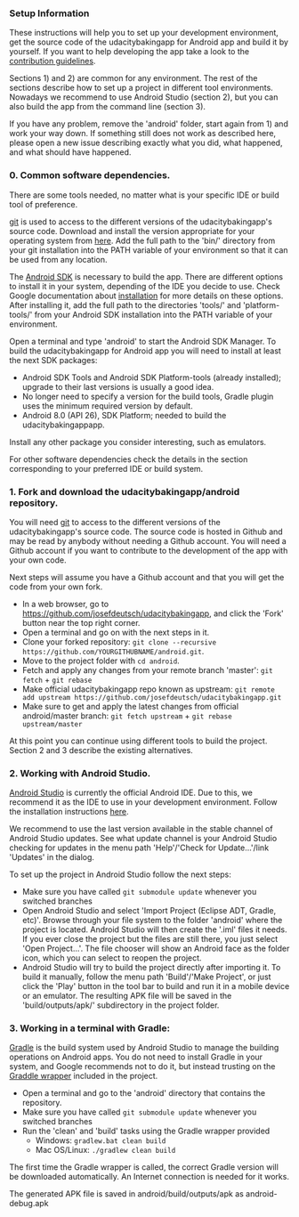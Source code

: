 ### Setup Information

These instructions will help you to set up your development environment, get the source code of the udacitybakingapp for Android app and build it by yourself. If you want to help developing the app take a look to the [contribution guidelines][0].

Sections 1) and 2) are common for any environment. The rest of the sections describe how to set up a project in different tool environments. Nowadays we recommend to use Android Studio (section 2), but you can also build the app from the command line (section 3).

If you have any problem, remove the 'android' folder, start again from 1) and work your way down. If something still does not work as described here, please open a new issue describing exactly what you did, what happened, and what should have happened.


### 0. Common software dependencies.

There are some tools needed, no matter what is your specific IDE or build tool of preference.

[git][1] is used to access to the different versions of the udacitybakingapp's source code. Download and install the version appropriate for your operating system from [here][2]. Add the full path to the 'bin/' directory from your git installation into the PATH variable of your environment so that it can be used from any location.

The [Android SDK][3] is necessary to build the app. There are different options to install it in your system, depending of the IDE you decide to use. Check Google documentation about [installation][4] for more details on these options. After installing it, add the full path to the directories 'tools/' and 'platform-tools/' from your Android SDK installation into the PATH variable of your environment.

Open a terminal and type 'android' to start the Android SDK Manager. To build the udacitybakingapp for Android app you will need to install at least the next SDK packages:

* Android SDK Tools and Android SDK Platform-tools (already installed); upgrade to their last versions is usually a good idea.
* No longer need to specify a version for the build tools, Gradle plugin uses the minimum required version by default.
* Android 8.0 (API 26), SDK Platform; needed to build the udacitybakingappapp.

Install any other package you consider interesting, such as emulators.

For other software dependencies check the details in the section corresponding to your preferred IDE or build system.


### 1. Fork and download the udacitybakingapp/android repository.

You will need [git][1] to access to the different versions of the udacitybakingapp's source code. The source code is hosted in Github and may be read by anybody without needing a Github account. You will need a Github account if you want to contribute to the development of the app with your own code.

Next steps will assume you have a Github account and that you will get the code from your own fork. 

* In a web browser, go to https://github.com/josefdeutsch/udacitybakingapp, and click the 'Fork' button near the top right corner.
* Open a terminal and go on with the next steps in it.
* Clone your forked repository: ```git clone --recursive https://github.com/YOURGITHUBNAME/android.git```.
* Move to the project folder with ```cd android```.
* Fetch and apply any changes from your remote branch 'master': ```git fetch``` + ```git rebase```
* Make official udacitybakingapp repo known as upstream: ```git remote add upstream https://github.com/josefdeutsch/udacitybakingapp.git```
* Make sure to get and apply the latest changes from official android/master branch: ```git fetch upstream``` + ```git rebase upstream/master```

At this point you can continue using different tools to build the project. Section 2 and 3 describe the existing alternatives.


### 2. Working with Android Studio.

[Android Studio][5] is currently the official Android IDE. Due to this, we recommend it as the IDE to use in your development environment. Follow the installation instructions [here][6].

We recommend to use the last version available in the stable channel of Android Studio updates. See what update channel is your Android Studio checking for updates in the menu path 'Help'/'Check for Update...'/link 'Updates' in the dialog.

To set up the project in Android Studio follow the next steps:

* Make sure you have called ```git submodule update``` whenever you switched branches
* Open Android Studio and select 'Import Project (Eclipse ADT, Gradle, etc)'. Browse through your file system to the folder 'android' where the project is located. Android Studio will then create the '.iml' files it needs. If you ever close the project but the files are still there, you just select 'Open Project...'. The file chooser will show an Android face as the folder icon, which you can select to reopen the project.
* Android Studio will try to build the project directly after importing it. To build it manually, follow the menu path 'Build'/'Make Project', or just click the 'Play' button in the tool bar to build and run it in a mobile device or an emulator. The resulting APK file will be saved in the 'build/outputs/apk/' subdirectory in the project folder.


### 3. Working in a terminal with Gradle:

[Gradle][7] is the build system used by Android Studio to manage the building operations on Android apps. You do not need to install Gradle in your system, and Google recommends not to do it, but instead trusting on the [Graddle wrapper][8] included in the project.

* Open a terminal and go to the 'android' directory that contains the repository.
* Make sure you have called ```git submodule update``` whenever you switched branches
* Run the 'clean' and 'build' tasks using the Gradle wrapper provided
    - Windows: ```gradlew.bat clean build```
    - Mac OS/Linux: ```./gradlew clean build```
	
The first time the Gradle wrapper is called, the correct Gradle version will be downloaded automatically. An Internet connection is needed for it works.
	
The generated APK file is saved in android/build/outputs/apk as android-debug.apk


[0]: https://github.com/josefdeutsch/udacitybakingapp/blob/master/CONTRIBUTING.md
[1]: https://git-scm.com/
[2]: https://git-scm.com/downloads
[3]: https://developer.android.com/sdk/index.html
[4]: https://developer.android.com/sdk/installing/index.html
[5]: https://developer.android.com/tools/studio/index.html
[6]: https://developer.android.com/sdk/installing/index.html?pkg=studio
[7]: https://gradle.org/
[8]: https://docs.gradle.org/current/userguide/gradle_wrapper.html
[9]: https://eclipse.org/
[10]: http://developer.android.com/sdk/installing/installing-adt.html
